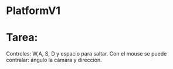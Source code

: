 # PlatformV1
# Tarea:
Controles: W,A, S, D y espacio para saltar. Con el mouse se puede contralar: ángulo la cámara y dirección.

